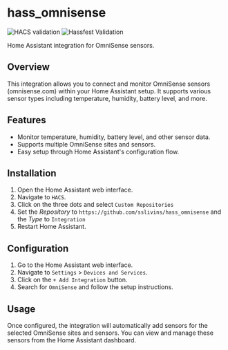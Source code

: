 # hass_omnisense

![HACS validation](https://github.com/sslivins/pyomnisense/actions/workflows/hacs_validate.yml/badge.svg)
![Hassfest Validation](https://github.com/sslivins/pyomnisense/actions/workflows/hassfest.yml/badge.svg)

Home Assistant integration for OmniSense sensors.

## Overview

This integration allows you to connect and monitor OmniSense sensors (omnisense.com) within your Home Assistant setup. It supports various sensor types including temperature, humidity, battery level, and more.

## Features

- Monitor temperature, humidity, battery level, and other sensor data.
- Supports multiple OmniSense sites and sensors.
- Easy setup through Home Assistant's configuration flow.

## Installation

1. Open the Home Assistant web interface.
2. Navigate to `HACS`.
3. Click on the three dots and select `Custom Repositories`
4. Set the _Repository_ to `https://github.com/sslivins/hass_omnisense` and the _Type_ to `Integration`
6. Restart Home Assistant.

## Configuration

1. Go to the Home Assistant web interface.
2. Navigate to `Settings` > `Devices and Services`.
3. Click on the `+ Add Integration` button.
4. Search for `OmniSense` and follow the setup instructions.

## Usage

Once configured, the integration will automatically add sensors for the selected OmniSense sites and sensors. You can view and manage these sensors from the Home Assistant dashboard.

